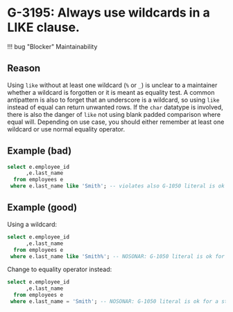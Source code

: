 # G-3195: Always use wildcards in a LIKE clause.

!!! bug "Blocker"
    Maintainability

## Reason

Using `like` without at least one wildcard (`%` or `_`) is unclear to a maintainer whether a wildcard is forgotten or it is meant as equality test. A common antipattern is also to forget that an underscore is a wildcard, so using `like` instead of equal can return unwanted rows. If the `char` datatype is involved, there is also the danger of `like` not using blank padded comparison where equal will. Depending on use case, you should either remember at least one wildcard or use normal equality operator.

## Example (bad)

``` sql
select e.employee_id
      ,e.last_name
  from employees e
 where e.last_name like 'Smith'; -- violates also G-1050 literal is ok for a standalone query
```

## Example (good)

Using a wildcard:

``` sql
select e.employee_id
      ,e.last_name
  from employees e
 where e.last_name like 'Smith%'; -- NOSONAR: G-1050 literal is ok for a standalone query
```

Change to equality operator instead:

``` sql
select e.employee_id
      ,e.last_name
  from employees e
 where e.last_name = 'Smith'; -- NOSONAR: G-1050 literal is ok for a standalone query
```